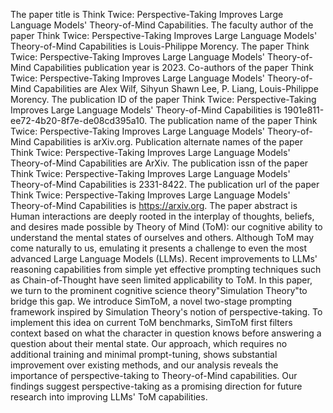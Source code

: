 The paper title is Think Twice: Perspective-Taking Improves Large Language Models' Theory-of-Mind Capabilities.
The faculty author of the paper Think Twice: Perspective-Taking Improves Large Language Models' Theory-of-Mind Capabilities is Louis-Philippe Morency.
The paper Think Twice: Perspective-Taking Improves Large Language Models' Theory-of-Mind Capabilities publication year is 2023.
Co-authors of the paper Think Twice: Perspective-Taking Improves Large Language Models' Theory-of-Mind Capabilities are Alex Wilf, Sihyun Shawn Lee, P. Liang, Louis-Philippe Morency.
The publication ID of the paper Think Twice: Perspective-Taking Improves Large Language Models' Theory-of-Mind Capabilities is 1901e811-ee72-4b20-8f7e-de08cd395a10.
The publication name of the paper Think Twice: Perspective-Taking Improves Large Language Models' Theory-of-Mind Capabilities is arXiv.org.
Publication alternate names of the paper Think Twice: Perspective-Taking Improves Large Language Models' Theory-of-Mind Capabilities are ArXiv.
The publication issn of the paper Think Twice: Perspective-Taking Improves Large Language Models' Theory-of-Mind Capabilities is 2331-8422.
The publication url of the paper Think Twice: Perspective-Taking Improves Large Language Models' Theory-of-Mind Capabilities is https://arxiv.org.
The paper abstract is Human interactions are deeply rooted in the interplay of thoughts, beliefs, and desires made possible by Theory of Mind (ToM): our cognitive ability to understand the mental states of ourselves and others. Although ToM may come naturally to us, emulating it presents a challenge to even the most advanced Large Language Models (LLMs). Recent improvements to LLMs' reasoning capabilities from simple yet effective prompting techniques such as Chain-of-Thought have seen limited applicability to ToM. In this paper, we turn to the prominent cognitive science theory"Simulation Theory"to bridge this gap. We introduce SimToM, a novel two-stage prompting framework inspired by Simulation Theory's notion of perspective-taking. To implement this idea on current ToM benchmarks, SimToM first filters context based on what the character in question knows before answering a question about their mental state. Our approach, which requires no additional training and minimal prompt-tuning, shows substantial improvement over existing methods, and our analysis reveals the importance of perspective-taking to Theory-of-Mind capabilities. Our findings suggest perspective-taking as a promising direction for future research into improving LLMs' ToM capabilities.
